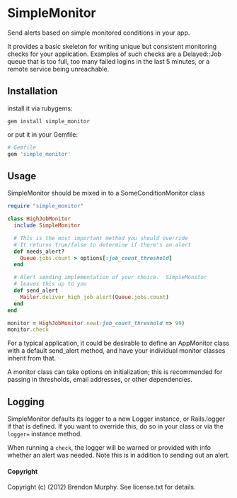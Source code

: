 SimpleMonitor
=============

Send alerts based on simple monitored conditions in your app.

It provides a basic skeleton for writing unique but consistent
monitoring checks for your application.  Examples of such checks
are a Delayed::Job queue that is too full, too many failed logins
in the last 5 minutes, or a remote service being unreachable.

Installation
------------

install it via rubygems:

```
gem install simple_monitor
```

or put it in your Gemfile:

```ruby
# Gemfile
gem 'simple_monitor'
```

Usage
-----

SimpleMonitor should be mixed in to a SomeConditionMonitor class

```ruby
require "simple_monitor"

class HighJobMonitor
  include SimpleMonitor

  # This is the most important method you should override
  # It returns true/false to determine if there's an alert
  def needs_alert?
    Queue.jobs.count > options[:job_count_threshold]
  end

  # Alert sending implementation of your choice.  SimpleMonitor
  # leaves this up to you
  def send_alert
    Mailer.deliver_high_job_alert(Queue.jobs.count)
  end
end

monitor = HighJobMonitor.new(:job_count_threshold => 99)
monitor.check
```

For a typical application, it could be desirable to define an
AppMonitor class with a default send_alert method, and have your
individual monitor classes inherit from that.

A monitor class can take options on initialization; this is recommended
for passing in thresholds, email addresses, or other dependencies.

Logging
-------

SimpleMonitor defaults its logger to a new Logger instance, or
Rails.logger if that is defined.  If you want to override this,
do so in your class or via the `logger=` instance method.

When running a `check`, the logger will be warned or provided
with info whether an alert was needed.  Note this is in addition
to sending out an alert.

#### Copyright

Copyright (c) (2012) Brendon Murphy. See license.txt for details.

